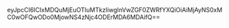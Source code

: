 eyJpcCI6ICIxMDQuMjEuOTIuMTkzIiwgInVwZGF0ZWRfYXQiOiAiMjAyNS0xMC0wOFQwODo0MjowNS4zNjc4ODErMDA6MDAifQ==